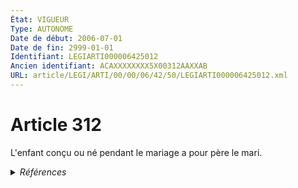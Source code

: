```yaml
---
État: VIGUEUR
Type: AUTONOME
Date de début: 2006-07-01
Date de fin: 2999-01-01
Identifiant: LEGIARTI000006425012
Ancien identifiant: ACAXXXXXXXX5X00312AAXXAB
URL: article/LEGI/ARTI/00/00/06/42/50/LEGIARTI000006425012.xml
---
```


<h1>Article 312</h1>

L'enfant conçu ou né pendant le mariage a pour père le mari.


<details>
  <summary><em>Références</em></summary>

  <h2>Articles faisant référence à l'article</h2>
  
  <ul>
    <li>
      <a href="https://legal.tricoteuses.fr//redirection/LEGIARTI000006285068?vers=git&vers=legifrance">Ordonnance n° 2005-759 du 4 juillet 2005 portant réforme de la filiation - article 18 ENTIEREMENT_MODIF</a> MODIFICATION cible
    </li>
    <li>
      <a href="https://legal.tricoteuses.fr//redirection/LEGIARTI000006285053?vers=git&vers=legifrance">Ordonnance n° 2005-759 du 4 juillet 2005 portant réforme de la filiation - article 3 ENTIEREMENT_MODIF</a> MODIFICATION cible
    </li>
    <li>
      <a href="https://legal.tricoteuses.fr//redirection/LEGIARTI000006285060?vers=git&vers=legifrance">Ordonnance n° 2005-759 du 4 juillet 2005 portant réforme de la filiation - article 10 ENTIEREMENT_MODIF</a> MODIFICATION cible
    </li>
  </ul>
  
  <h2>Textes faisant référence à l'article</h2>
  
  <ul>
    <li>
      <a href="https://legal.tricoteuses.fr//redirection/JORFTEXT000000451869?vers=git&vers=legifrance">Ordonnance n° 2005-759 du 4 juillet 2005 portant réforme de la filiation</a> SPEC_APPLI cible
    </li>
  </ul>
  
  <h2>Références faites par l'article</h2>
  
  <ul>
    <li>
      CODIFICATION source Loi 1803-03-14
    </li>
    <li>
      2005-07-04 SPEC_APPLI source <a href="https://legal.tricoteuses.fr//redirection/JORFTEXT000000451869?vers=git&vers=legifrance">Ordonnance n° 2005-759 du 4 juillet 2005 portant réforme de la filiation</a>
    </li>
    <li>
      2005-07-04 MODIFICATION source <a href="https://legal.tricoteuses.fr//redirection/LEGIARTI000006285060?vers=git&vers=legifrance">Ordonnance n° 2005-759 du 4 juillet 2005 portant réforme de la filiation - article 10 ENTIEREMENT_MODIF</a>
    </li>
    <li>
      2005-07-04 MODIFICATION source <a href="https://legal.tricoteuses.fr//redirection/LEGIARTI000006285068?vers=git&vers=legifrance">Ordonnance n° 2005-759 du 4 juillet 2005 portant réforme de la filiation - article 18 ENTIEREMENT_MODIF</a>
    </li>
    <li>
      2005-07-04 MODIFICATION source <a href="https://legal.tricoteuses.fr//redirection/LEGIARTI000006285053?vers=git&vers=legifrance">Ordonnance n° 2005-759 du 4 juillet 2005 portant réforme de la filiation - article 3 ENTIEREMENT_MODIF</a>
    </li>
    <li>
      2999-01-01 CITATION cible <a href="https://legal.tricoteuses.fr//redirection/LEGIARTI000006425029?vers=git&vers=legifrance">Code civil - article 314 AUTONOME MODIFIE, en vigueur du 2006-07-01 au 2009-01-19</a>
    </li>
  </ul>
</details>

